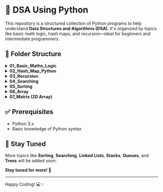 # 🐍 DSA Using Python

This repository is a structured collection of Python programs to help understand **Data Structures and Algorithms (DSA)**. It's organized by topics like basic math logic, hash maps, and recursion—ideal for beginners and intermediate programmers.

## 📁 Folder Structure
<details>
<summary><strong>01_Basic_Maths_Logic</strong></summary>

- [Count_Digits.py](./01_Basic_Maths_Logic/01_Count_Digits.py)  
- [Reverse_Number.py](./01_Basic_Maths_Logic/02_Reverse_Number.py)  
- [Check_Palindrome.py](./01_Basic_Maths_Logic/03_Check_Palindrome.py)  
- [Factors.py](./01_Basic_Maths_Logic/04_Factors.py)  
- [Factorial.py](./01_Basic_Maths_Logic/05_Factorial.py)  
- [Armstrong_Number.py](./01_Basic_Maths_Logic/06_Armstrong_Number.py)  
- [LCM.py](./01_Basic_Maths_Logic/07_LCM.py)  
- [GCD.py](./01_Basic_Maths_Logic/08_GCD.py)  
- [Fibonacci_Series.py](./01_Basic_Maths_Logic/09_Fibonacci_Series.py)

</details>

<details>
<summary><strong>02_Hash_Map_Python</strong></summary>

  - [HashMapBasics.py](./02_Hash_Map_Python/01_HashMapBasics.py)
  - [UniqueNumber1.py](./02_Hash_Map_Python/02_UniqueNumber1.py)
  - [UniqueNumber2.py](./02_Hash_Map_Python/03_UniqueNumber2.py)
  - [UniqueNumber3.py](./02_Hash_Map_Python/04_UniqueNumber3.py)
  - [FrequencyCount.py](./02_Hash_Map_Python/05_FrequencyCount.py)

</details>

<details>
<summary><strong>03_Recursion</strong></summary>

  - [RecursionBasics.md](./03_Recursion/01_RecursionBasics.md)
  - [PowerFunction.py](./03_Recursion/02_PowerFunction.py)
  - [Factorial.py](./03_Recursion/03_Factorial.py)
  - [SumOfCubes.py](./03_Recursion/04._SumOfCubes.py)
  - [FibonacciSeries.py](./03_Recursion/05_FibonacciSeries.py)
  - [ReverseArrayUsingRecursion.py](./03_Recursion/06_ReverseArrayUsingRecursion.py)
  - [StringReversal.py](./03_Recursion/07_StringReversal.py)

</details>

<details>
<summary><strong>04_Searching</strong></summary>

| Algorithm                | Time (Best) | Time (Avg)   | Time (Worst) | Space | Requirement                            |
| ------------------------ | ----------- | ------------ | ------------ | ----- | -------------------------------------- |
| [**Linear Search**](./04_Searching/01_LinearSearch.py)        | O(1)        | O(n)         | O(n)         | O(1)  | None                                   |
| [**Binary Search** ](./04_Searching/02_BinarySearch)       | O(1)        | O(log n)     | O(log n)     | O(1)  | Sorted array                           |
| [**Interpolation Search**](./04_Searching/03_InterpolationSearch.py) | O(1)        | O(log log n) | O(n)         | O(1)  | Sorted and uniformly distributed array |

</details>

<details>
<summary><strong>05_Sorting</strong></summary>

| Algorithm          | Time (Best) | Time (Avg) | Time (Worst) | Space    | Stable? |
| ------------------ | ----------- | ---------- | ------------ | -------- | ------- |
| [**Bubble Sort**](./05_Sorting/01_BubbleSort.py)    | O(n)        | O(n²)      | O(n²)        | O(1)     | Yes     |
| [**Selection Sort**](./05_Sorting/02_SelectionSort.py) | O(n²)       | O(n²)      | O(n²)        | O(1)     | No      |
| [**Insertion Sort**](./05_Sorting/03_InsertionSort.py) | O(n)        | O(n²)      | O(n²)        | O(1)     | Yes     |
| [**Merge Sort**](./05_Sorting/04_MergeSort.py)     | O(n log n)  | O(n log n) | O(n log n)   | O(n)     | Yes     |
| [**Quick Sort**](./05_Sorting/05_QuickSort.py)     | O(n log n)  | O(n log n) | O(n²)        | O(log n) | No      |
| [**Heap Sort**](./05_Sorting/08_HeapSort.py)      | O(n log n)  | O(n log n) | O(n log n)   | O(1)     | No      |
| [**Counting Sort**](./05_Sorting/06_CountSort.py)  | O(n + k)    | O(n + k)   | O(n + k)     | O(k)     | Yes     |
| [**Radix Sort**](./05_Sorting/07_RadixSort.py)    | O(nk)       | O(nk)      | O(nk)        | O(n + k) | Yes     |
| [**Bucket Sort**](./05_Sorting/09_BucketSort.py)   | O(n + k)    | O(n + k)   | O(n²)        | O(n + k) | Yes     |

</details>

<details>
<summary><strong>06_Array</strong></summary>

  Easy
  - [Reverse an array](./06_Array/01_reverse_array.py)  
  - [Check if the array is sorted](./06_Array/02_check_sorted.py)
  - [Find the maximum and minimum element in an array](./06_Array/03_max_min_of_array.py)  
  - [Second Largest Element in an Array without sorting](./06_Array/04_second_largest.py) 
  - [Remove Duplicates from Sorted Array](./06_Array/05_remove_duplicate.py) 
  - [Right rotate an array by K places](./06_Array/06_right_rotate_k.py)  
  - [Move Zeros to end](./06_Array/07_moves_zeros_to_end.py)
  - [Move all negative number to end](./06_Array/08_move_negative_to_end.py) 
  - [Sort an array of 0, 1, & 2](./06_Array/09_sort_array_of_012.py) 
  - [Find missing number in an array](./06_Array/10_missing_number.py)
  - [Find duplicate in an array of N+1 Integers](./06_Array/11_find_duplicate.py)  
  - [Maximum Consecutive Ones](./06_Array/12_max_consecutive_ones.py)
  - [Find whether an array is a subset of another array](./06_Array/13_check_subset.py)  
  - [Merge 2 sorted Arrays](./06_Array/14_merge_sorted.py)  


  Medium
  - Union of two arrays  
  - Intersection of two arrays  
  - Find the "Kth" max and min element of an array  
  - Merge 2 sorted arrays without using extra space  
  - Merge Intervals  
  - Next Permutation  
  - Find if there is any subarray with sum equal to 0  
  - Rearrange the array in alternating positive and negative items with O(1) extra space  
  - Find the triplet that sum to a given value  
  - Find all pairs on integer array whose sum is equal to given number  
  - Find factorial of a large number  
  - Find longest consecutive subsequence  
  - Find all elements that appear more than " n/k " times  
  - Smallest Subarray with sum greater than a given value  
  - Three way partitioning of an array around a given value  
  - Minimum swaps required bring elements less equal K together  
  - Minimum no. of operations required to make an array palindrome  

  Hard
  - Kadane's Algorithm [V.V.V.V.V IMP]  
  - Find Largest sum contiguous Subarray [V. IMP]  
  - Minimise the maximum difference between heights [V.IMP]  
  - Minimum no. of Jumps to reach end of an array  
  - Count Inversion  
  - Best time to buy and Sell stock  
  - Maximum profit by buying and selling a share at most twice  
  - Find maximum product subarray  
  - Trapping Rain water problem  
  - Chocolate Distribution problem  
  - Find common elements in 3 sorted arrays  
  - Median of 2 sorted arrays of equal size
  - Median of 2 sorted arrays of different size

</details>


<details>
<summary><strong>07_Matrix (2D Array) </strong></summary>

#### 🟢 Easy Level
- [Print a Matrix in Row-Major Order](./Easy/01_row_major.py)  
- [Print a Matrix in Column-Major Order](./Easy/02_col_major.py)  
- [Transpose of a Matrix](./Easy/03_transpose.py)  
- [Search Element in a Matrix](./Easy/04_search_element.py)  
- [Check if Matrix is Symmetric](./Easy/05_check_symmetric.py)  
- [Sum of All Elements in a Matrix](./Easy/06_sum_elements.py)  
</details>



## ✅ Prerequisites

- Python 3.x
- Basic knowledge of Python syntax


## 🔔 Stay Tuned

More topics like **Sorting**, **Searching**, **Linked Lists**, **Stacks**, **Queues**, and **Trees** will be added soon.

**Stay tuned for more! 🚀**

---

Happy Coding! 💻✨


